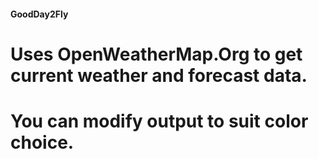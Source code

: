 #### GoodDay2Fly
# Uses OpenWeatherMap.Org to get current weather and forecast data.
# You can modify output to suit color choice.
